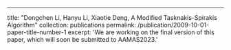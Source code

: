 ---
title: "Dongchen Li, Hanyu Li, Xiaotie Deng, A Modified Tasknakis-Spirakis Algorithm"
collection: publications
permalink: /publication/2009-10-01-paper-title-number-1
excerpt: 'We are working on the final version of this paper, which will soon be submitted to AAMAS2023.'

